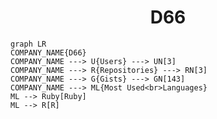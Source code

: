 <h1 align="center">D66</h1>

```mermaid
graph LR
COMPANY_NAME{D66}
COMPANY_NAME ---> U{Users} ---> UN[3]
COMPANY_NAME ---> R{Repositories} ---> RN[3]
COMPANY_NAME ---> G{Gists} ---> GN[143]
COMPANY_NAME ---> ML{Most Used<br>Languages}
ML --> Ruby[Ruby]
ML --> R[R]
```

